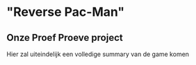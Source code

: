 # "Reverse Pac-Man"

## Onze Proef Proeve project

<p>Hier zal uiteindelijk een volledige summary van de game komen</p>